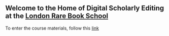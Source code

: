 ## Welcome to the Home of Digital Scholarly Editing at the [London Rare Book School](https://www.ies.sas.ac.uk/study-training/study-weeks/london-rare-books-school)

To enter the course materials, follow this [link](https://github.com/cmohge1/lrbs/scholarly-editing/week1)  
